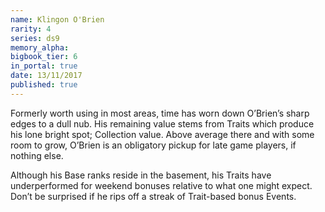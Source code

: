 ```yaml
---
name: Klingon O'Brien
rarity: 4
series: ds9
memory_alpha:
bigbook_tier: 6
in_portal: true
date: 13/11/2017
published: true
---
```


Formerly worth using in most areas, time has worn down O’Brien’s sharp edges to a dull nub. His remaining value stems from Traits which produce his lone bright spot; Collection value. Above average there and with some room to grow, O’Brien is an obligatory pickup for late game players, if nothing else.

Although his Base ranks reside in the basement, his Traits have underperformed for weekend bonuses relative to what one might expect. Don’t be surprised if he rips off a streak of Trait-based bonus Events.
